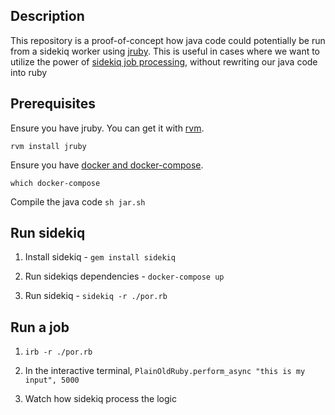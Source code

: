 ## Description

This repository is a proof-of-concept how java code could potentially be run from a sidekiq worker using [jruby](https://www.jruby.org/). This is useful in cases where we want to utilize the power of [sidekiq job processing](https://github.com/mperham/sidekiq), without rewriting our java code into ruby

## Prerequisites

Ensure you have jruby. You can get it with [rvm](https://github.com/rvm/rvm).

`rvm install jruby`

Ensure you have [docker and docker-compose](https://docs.docker.com/get-docker/).

`which docker-compose`

Compile the java code `sh jar.sh`

## Run sidekiq

1. Install sidekiq - `gem install sidekiq`

2. Run sidekiqs dependencies - `docker-compose up`

3. Run sidekiq - `sidekiq -r ./por.rb`

## Run a job

1. `irb -r ./por.rb`

2. In the interactive terminal, `PlainOldRuby.perform_async "this is my input", 5000`

3. Watch how sidekiq process the logic
